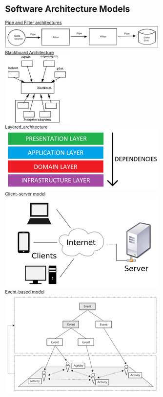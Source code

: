 # Software Architecture Models
[Pipe and Filter architectures](https://www.oreilly.com/library/view/software-architecture-with/9781786468529/ch08s04.html)\
![Pipe_and_Filter.png](https://github.com/Blackdog-Programmer/SoftwareEngineering/blob/master/References/Pipe_and_Filter.png)\
[Blackboard Architecture](https://www.cs.cmu.edu/~ModProb/MRsol4.html)\
![Blackboard.png](https://github.com/Blackdog-Programmer/SoftwareEngineering/blob/master/References/Blackboard.png)\
[Layered_architecture](https://dzone.com/articles/layered-architecture-is-good)\
![layered_architecture.png](https://github.com/Blackdog-Programmer/SoftwareEngineering/blob/master/References/layered_architecture.png)\
[Client–server model](https://en.wikipedia.org/wiki/Client%E2%80%93server_model)\
![Client–server model](https://github.com/Blackdog-Programmer/SoftwareEngineering/blob/master/References/Client-server-model.png)\
[Event-based model](https://onlinelibrary.wiley.com/doi/10.1002/9781118732793.ch4)\
![Event-based model](https://github.com/Blackdog-Programmer/SoftwareEngineering/blob/master/References/The-Event-based-model.png)
